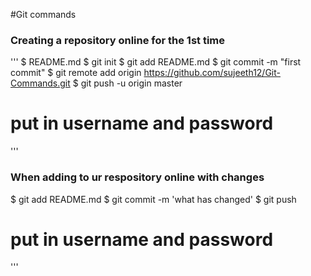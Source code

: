 #Git commands

### Creating a repository online for the 1st time 

'''
$ README.md
$ git init
$ git add README.md
$ git commit -m "first commit"
$ git remote add origin https://github.com/sujeeth12/Git-Commands.git
$ git push -u origin master
# put in username and password
'''
### When adding to ur respository online with changes
$ git add README.md
$ git commit -m 'what has changed'
$ git push
# put in username and password
'''
